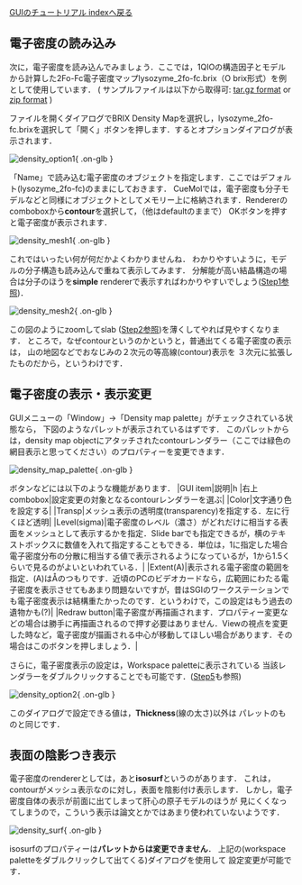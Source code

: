 [GUIのチュートリアル indexへ戻る](../../Documents/GUIのチュートリアル/)



## 電子密度の読み込み

次に，電子密度を読み込んでみましょう．ここでは，1QIOの構造因子とモデルから計算した2Fo-Fc電子密度マップlysozyme_2fo-fc.brix（O brix形式）を例として使用しています．
(
サンプルファイルは以下から取得可:
[tar.gz format](http://prdownloads.sourceforge.net/cuemol/qscript-tutorial-den1.tar.gz?download) or
[zip format](http://prdownloads.sourceforge.net/cuemol/qscript-tutorial-den1.zip?download)
)

ファイルを開くダイアログでBRIX Density Mapを選択し，lysozyme_2fo-fc.brixを選択して「開く」ボタンを押します．するとオプションダイアログが表示されます．


![density_option1](../../assets/images/Documents/GUIのチュートリアル/StepC2/density_option1.png){ .on-glb }


「Name」で読み込む電子密度のオブジェクトを指定します．ここではデフォルト(lysozyme_2fo-fc)のままにしておきます．
CueMolでは，電子密度も分子モデルなどと同様にオブジェクトとしてメモリー上に格納されます．Rendererのcomboboxから**contour**を選択して，（他はdefaultのままで）
OKボタンを押すと電子密度が表示されます．


![density_mesh1](../../assets/images/Documents/GUIのチュートリアル/StepC2/density_mesh1.png){ .on-glb }


これではいったい何が何だかよくわかりませんね．
わかりやすいように，モデルの分子構造も読み込んで重ねて表示してみます．
分解能が高い結晶構造の場合は分子のほうを**simple** rendererで表示すればわかりやすいでしょう([Step1参照](../../Documents/GUIのチュートリアル/Step1))．


![density_mesh2](../../assets/images/Documents/GUIのチュートリアル/StepC2/density_mesh2.png){ .on-glb }


この図のようにzoomしてslab ([Step2参照](../../Documents/GUIのチュートリアル/Step2))を薄くしてやれば見やすくなります．
ところで，なぜcontourというのかというと，普通出てくる電子密度の表示は，
山の地図などでおなじみの２次元の等高線(contour)表示を
３次元に拡張したものだから，というわけです．

## 電子密度の表示・表示変更

GUIメニューの「Window」→「Density map palette」がチェックされている状態なら，
下図のようなパレットが表示されているはずです．
このパレットからは，density map objectにアタッチされたcontourレンダラー（ここでは緑色の網目表示と思ってください）のプロパティーを変更できます．


![density_map_palette](../../assets/images/Documents/GUIのチュートリアル/StepC2/density_map_palette.png){ .on-glb }


ボタンなどには以下のような機能があります．
|GUI item|説明|h
|右上combobox|設定変更の対象となるcontourレンダラーを選ぶ|
|Color|文字通り色を設定する|
|Transp|メッシュ表示の透明度(transparency)を指定する．左に行くほど透明|
|Level(sigma)|電子密度のレベル（濃さ）がどれだけに相当する表面をメッシュとして表示するかを指定．Slide barでも指定できるが，横のテキストボックスに数値を入れて指定することもできる．単位は，1に指定した場合電子密度分布の分散に相当する値で表示されるようになっているが，1から1.5くらいで見るのがよいといわれている．|
|Extent(A)|表示される電子密度の範囲を指定．(A)はÅのつもりです．近頃のPCのビデオカードなら，広範囲にわたる電子密度を表示させてもあまり問題ないですが，昔はSGIのワークステーションでも電子密度表示は結構重たかったのです．というわけで，この設定はもう過去の遺物かも(?)|
|Redraw button|電子密度が再描画されます．プロパティー変更などの場合は勝手に再描画されるので押す必要はありません．Viewの視点を変更した時など，電子密度が描画される中心が移動してほしい場合があります．その場合はこのボタンを押しましょう．|

さらに，電子密度表示の設定は，Workspace paletteに表示されている
当該レンダラーをダブルクリックすることでも可能です．([Step5](../../Documents/GUIのチュートリアル/Step5)も参照)


![density_option2](../../assets/images/Documents/GUIのチュートリアル/StepC2/density_option2.png){ .on-glb }


このダイアログで設定できる値は，**Thickness**(線の太さ)以外は
パレットのものと同じです．

## 表面の陰影つき表示
電子密度のrendererとしては，あと**isosurf**というのがあります．
これは，contourがメッシュ表示なのに対し，表面を陰影付け表示します．
しかし，電子密度自体の表示が前面に出てしまって肝心の原子モデルのほうが
見にくくなってしまうので，こういう表示は論文とかではあまり使われていないようです．


![density_surf](../../assets/images/Documents/GUIのチュートリアル/StepC2/density_surf.png){ .on-glb }


isosurfのプロパティーは**パレットからは変更できません**．
上記の(workspace paletteをダブルクリックして出てくる)ダイアログを使用して
設定変更が可能です．
